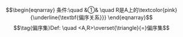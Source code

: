 $$\begin{eqnarray}
条件:\quad
&①& \quad R是A上的\textcolor{pink}{\underline{\textbf{偏序关系}}}
\end{eqnarray}$$
$$\tag{偏序集}Def: \quad <A,R>\overset{\triangle}{=}偏序集$$
